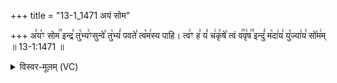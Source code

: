 +++
title = "13-1_1471 अयं सोम"

+++
अ꣣य꣡ꣳ सोम꣢꣯ इन्द्र꣣ तु꣡भ्य꣢ꣳसुन्वे꣣ तु꣡भ्यं꣢ पवते꣣ त्व꣡म꣢स्य पाहि। त्व꣢ꣳ ह꣣ यं꣡ च꣢कृ꣣षे꣡ त्वं व꣢꣯वृ꣣ष꣢꣫ इन्दुं꣣ म꣡दा꣢य꣣ यु꣡ज्या꣢य꣣ सो꣡म꣢म् ॥ 13-1:1471 ॥

<details><summary>विस्वर-मूलम् (VC)</summary>

अयꣳ सोम इन्द्र तुभ्यꣳ सुन्वे तुभ्यं पवते त्वमस्य पाहि । त्वꣳ ह यं चकृषे त्वं ववृष इन्दुं मदाय युज्याय सोमम् ॥१४७१॥
</details>